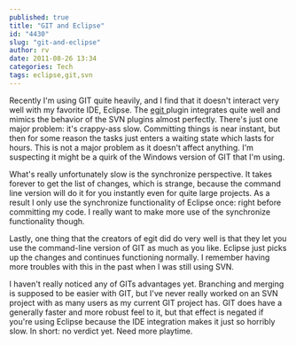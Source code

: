 ```yaml
---
published: true
title: "GIT and Eclipse"
id: "4430"
slug: "git-and-eclipse"
author: rv
date: 2011-08-26 13:34
categories: Tech
tags: eclipse,git,svn
---
```

Recently I'm using GIT quite heavily, and I find that it doesn't interact very well with my favorite IDE, Eclipse. The <a href="http://eclipse.org/egit/">egit </a>plugin integrates quite well and mimics the behavior of the SVN plugins almost perfectly. There's just one major problem: it's crappy-ass slow. Committing things is near instant, but then for some reason the tasks just enters a waiting state which lasts for hours. This is not a major problem as it doesn't affect anything. I'm suspecting it might be a quirk of the Windows version of GIT that I'm using.

What's really unfortunately slow is the synchronize perspective. It takes forever to get the list of changes, which is strange, because the command line version will do it for you instantly even for quite large projects. As a result I only use the synchronize functionality of Eclipse once: right before committing my code. I really want to make more use of the synchronize functionality though.

Lastly, one thing that the creators of egit did do very well is that they let you use the command-line version of GIT as much as you like. Eclipse just picks up the changes and continues functioning normally. I remember having more troubles with this in the past when I was still using SVN.

I haven't really noticed any of GITs advantages yet. Branching and merging is supposed to be easier with GIT, but I've never really worked on an SVN project with as many users as my current GIT project has. GIT does have a generally faster and more robust feel to it, but that effect is negated if you're using Eclipse because the IDE integration makes it just so horribly slow. In short: no verdict yet. Need more playtime.